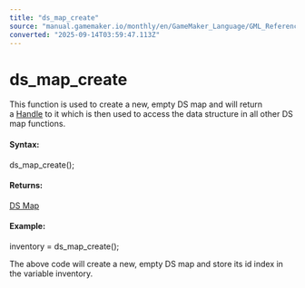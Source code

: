 ```yaml
---
title: "ds_map_create"
source: "manual.gamemaker.io/monthly/en/GameMaker_Language/GML_Reference/Data_Structures/DS_Maps/ds_map_create.htm"
converted: "2025-09-14T03:59:47.113Z"
---
```


# ds\_map\_create

This function is used to create a new, empty DS map and will return a [Handle](../../../GML_Overview/Data_Types.md) to it which is then used to access the data structure in all other DS map functions.

#### Syntax:

ds\_map\_create();

#### Returns:

[DS Map](ds_map_create.md)

#### Example:

inventory = ds\_map\_create();

The above code will create a new, empty DS map and store its id index in the variable inventory.